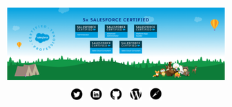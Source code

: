 <p align="center">
  <img src="https://raw.githubusercontent.com/salesforceHarding/salesforceHarding/master/images/readme_header.png" title="salesforceHarding's Certifications">
</p>

<p align='center'>
  <a href="https://twitter.com/sforceHarding"><img height="30" src="https://raw.githubusercontent.com/salesforceHarding/salesforceHarding/master/icons/twitter.png?raw=true"></a>
  &nbsp;&nbsp;
  <a href="https://www.linkedin.com/in/salesforceharding/"><img height="30" src="https://raw.githubusercontent.com/salesforceHarding/salesforceHarding/master/icons/linkedin.png?raw=true"></a>
  &nbsp;&nbsp;
  <a href="https://github.com/salesforceHarding"><img height="30" src="https://raw.githubusercontent.com/salesforceHarding/salesforceHarding/master/icons/github.png"></a>
  &nbsp;&nbsp;
  <a href="https://salesforceharding.com/"><img height="30" src="https://raw.githubusercontent.com/salesforceHarding/salesforceHarding/master/icons/wordpress.png"></a>
  &nbsp;&nbsp;
  <a href="https://trailblazer.me/id/salesforceharding"><img height="30" src="https://raw.githubusercontent.com/salesforceHarding/salesforceHarding/master/icons/trailhead.png"></a>


</p>
